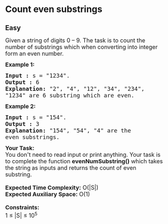 # Count even substrings
## Easy
<div class="problems_problem_content__Xm_eO"><p><span style="font-size:18px">Given a string of digits 0 – 9. The task is to count the number of substrings which when converting into integer form an even number.</span></p>

<p><span style="font-size:18px"><strong>Example 1:</strong></span></p>

<pre><span style="font-size:18px"><strong>Input :</strong> s = "1234".
<strong>Output :</strong> 6
<strong>Explanation:</strong> "2", "4", "12", "34", "234",
"1234" are 6 substring which are even.
</span></pre>

<p><span style="font-size:18px"><strong>Example 2:</strong></span></p>

<pre><span style="font-size:18px"><strong>Input :</strong> s = "154".
<strong>Output :</strong> 3
<strong>Explanation:</strong> "154", "54", "4" are the 
even substrings.
</span></pre>

<p><span style="font-size:18px"><strong>Your Task:&nbsp;&nbsp;</strong><br>
You don't need to read input or print anything. Your task is to complete the function&nbsp;<strong>evenNumSubstring()</strong>&nbsp;which takes the string<strong>&nbsp;</strong>as inputs and returns the count of even substring.<br>
<br>
<strong>Expected Time Complexity:</strong>&nbsp;O(|S|)<br>
<strong>Expected Auxiliary Space:</strong>&nbsp;O(1)<br>
<br>
<strong>Constraints:</strong><br>
1 ≤ |S| ≤ 10<sup>5</sup></span></p>
</div>
